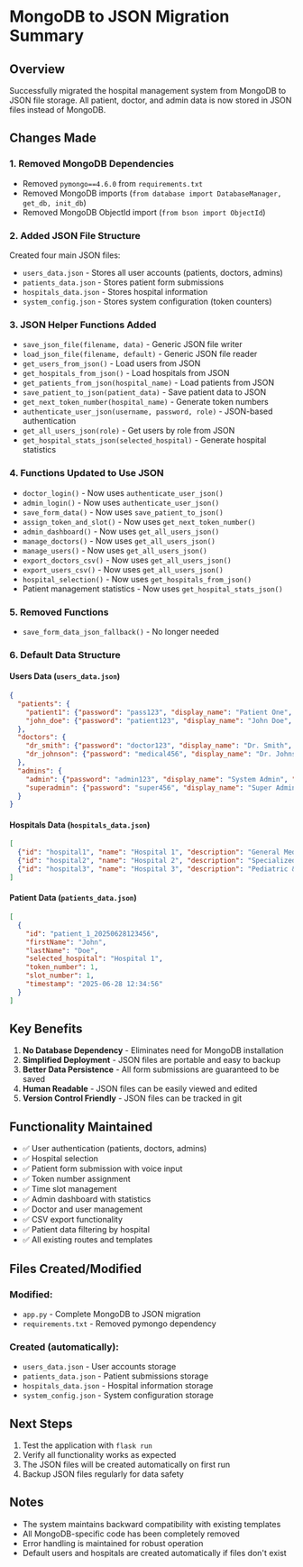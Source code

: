 # MongoDB to JSON Migration Summary

## Overview
Successfully migrated the hospital management system from MongoDB to JSON file storage. All patient, doctor, and admin data is now stored in JSON files instead of MongoDB.

## Changes Made

### 1. Removed MongoDB Dependencies
- Removed `pymongo==4.6.0` from `requirements.txt`
- Removed MongoDB imports (`from database import DatabaseManager, get_db, init_db`)
- Removed MongoDB ObjectId import (`from bson import ObjectId`)

### 2. Added JSON File Structure
Created four main JSON files:
- `users_data.json` - Stores all user accounts (patients, doctors, admins)
- `patients_data.json` - Stores patient form submissions
- `hospitals_data.json` - Stores hospital information
- `system_config.json` - Stores system configuration (token counters)

### 3. JSON Helper Functions Added
- `save_json_file(filename, data)` - Generic JSON file writer
- `load_json_file(filename, default)` - Generic JSON file reader
- `get_users_from_json()` - Load users from JSON
- `get_hospitals_from_json()` - Load hospitals from JSON
- `get_patients_from_json(hospital_name)` - Load patients from JSON
- `save_patient_to_json(patient_data)` - Save patient data to JSON
- `get_next_token_number(hospital_name)` - Generate token numbers
- `authenticate_user_json(username, password, role)` - JSON-based authentication
- `get_all_users_json(role)` - Get users by role from JSON
- `get_hospital_stats_json(selected_hospital)` - Generate hospital statistics

### 4. Functions Updated to Use JSON
- `doctor_login()` - Now uses `authenticate_user_json()`
- `admin_login()` - Now uses `authenticate_user_json()`
- `save_form_data()` - Now uses `save_patient_to_json()`
- `assign_token_and_slot()` - Now uses `get_next_token_number()`
- `admin_dashboard()` - Now uses `get_all_users_json()`
- `manage_doctors()` - Now uses `get_all_users_json()`
- `manage_users()` - Now uses `get_all_users_json()`
- `export_doctors_csv()` - Now uses `get_all_users_json()`
- `export_users_csv()` - Now uses `get_all_users_json()`
- `hospital_selection()` - Now uses `get_hospitals_from_json()`
- Patient management statistics - Now uses `get_hospital_stats_json()`

### 5. Removed Functions
- `save_form_data_json_fallback()` - No longer needed

### 6. Default Data Structure

#### Users Data (`users_data.json`)
```json
{
  "patients": {
    "patient1": {"password": "pass123", "display_name": "Patient One", "status": "active"},
    "john_doe": {"password": "patient123", "display_name": "John Doe", "status": "active"}
  },
  "doctors": {
    "dr_smith": {"password": "doctor123", "display_name": "Dr. Smith", "status": "active", "department": "General Medicine"},
    "dr_johnson": {"password": "medical456", "display_name": "Dr. Johnson", "status": "active", "department": "Cardiology"}
  },
  "admins": {
    "admin": {"password": "admin123", "display_name": "System Admin", "status": "active"},
    "superadmin": {"password": "super456", "display_name": "Super Admin", "status": "active"}
  }
}
```

#### Hospitals Data (`hospitals_data.json`)
```json
[
  {"id": "hospital1", "name": "Hospital 1", "description": "General Medicine & Emergency Care"},
  {"id": "hospital2", "name": "Hospital 2", "description": "Specialized Cardiac Care"},
  {"id": "hospital3", "name": "Hospital 3", "description": "Pediatric & Family Medicine"}
]
```

#### Patient Data (`patients_data.json`)
```json
[
  {
    "id": "patient_1_20250628123456",
    "firstName": "John",
    "lastName": "Doe",
    "selected_hospital": "Hospital 1",
    "token_number": 1,
    "slot_number": 1,
    "timestamp": "2025-06-28 12:34:56"
  }
]
```

## Key Benefits

1. **No Database Dependency** - Eliminates need for MongoDB installation
2. **Simplified Deployment** - JSON files are portable and easy to backup
3. **Better Data Persistence** - All form submissions are guaranteed to be saved
4. **Human Readable** - JSON files can be easily viewed and edited
5. **Version Control Friendly** - JSON files can be tracked in git

## Functionality Maintained

- ✅ User authentication (patients, doctors, admins)
- ✅ Hospital selection
- ✅ Patient form submission with voice input
- ✅ Token number assignment
- ✅ Time slot management
- ✅ Admin dashboard with statistics
- ✅ Doctor and user management
- ✅ CSV export functionality
- ✅ Patient data filtering by hospital
- ✅ All existing routes and templates

## Files Created/Modified

### Modified:
- `app.py` - Complete MongoDB to JSON migration
- `requirements.txt` - Removed pymongo dependency

### Created (automatically):
- `users_data.json` - User accounts storage
- `patients_data.json` - Patient submissions storage
- `hospitals_data.json` - Hospital information storage
- `system_config.json` - System configuration storage

## Next Steps

1. Test the application with `flask run`
2. Verify all functionality works as expected
3. The JSON files will be created automatically on first run
4. Backup JSON files regularly for data safety

## Notes

- The system maintains backward compatibility with existing templates
- All MongoDB-specific code has been completely removed
- Error handling is maintained for robust operation
- Default users and hospitals are created automatically if files don't exist
